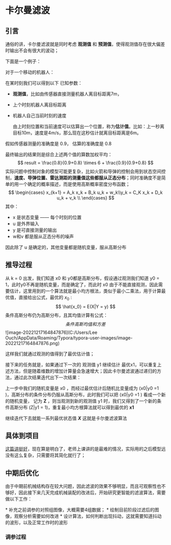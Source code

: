 # 卡尔曼滤波

## 引言

通俗的讲，卡尔曼滤波就是同时考虑 **观测值** 和 **预测值**，使得观测值存在很大偏差时输出不会有很大的波动；

下面是一个例子：

对于一个移动的机器人：

在某时刻我们可以得到以下 已知参数：

* **观测值**，比如由传感器直接测量机器人离目标距离7m，

* 上个时刻机器人离目标距离

* 机器人自己当前时刻的速度

  由上时刻位置和当前速度可以估算出一个位置，称为**估计值**。比如：上一秒离目标10m，速度是4m/s，那么现在这秒估计就离目标距离是6m。

假如传感器测量的准确度是 0.9， 估算的准确度是 0.8

最终输出的结果则是综合上述两个值的算数加权平均：
$$
result = \frac{0.8}{0.9+0.8} \times 6 + \frac{0.9}{0.9+0.8}
$$
实际问题中控制对象的模型可能更复杂，比如火箭和导弹的控制会用到状态空间控制，**速度、导弹位置、雷达测距的测量值这些都服从正态分布**；同时准确度不是简单的用一个确定的概率描述，而是使用高斯概率密度分布函数；
$$
\begin{cases} x_{k+1} = A_k x_k + B_k u_k + w_k\\y_k = C_K x_k + D_k u_k + v_k \\ \end{cases}
$$
其中：

* x  是状态变量 —— 每个时刻的位置
* u 是外界输入
* y 是可直接测量的输出
* w和v 都是服从正态分布的噪声

因此除了 u 是确定的，其他变量都是随机变量，服从高斯分布



## 推导过程

从 k = 0 出发，我们知道 x0 和  y0都是高斯分布，假设通过观测我们知道 y0 = 1，此时y0不再是随机变量，而是确定了，而此时 x0 由于不能直接观测，因此需要估计，这里用到的一个算法就是最小均方根法，类似于最小二乘法，用于计算最优值，直接给出公式，最优的 $x_0$ :
$$
\hat{x_0} = E(X|Y = y)
$$
条件高斯分布仍为高斯分布，且其均值计算有公式：
$$
条件高斯均值和方差
$$
![image-20221217164847876](C:/Users/Lee Ouch/AppData/Roaming/Typora/typora-user-images/image-20221217164847876.png)

这样我们就通过观测的值得到了最优估计值；

接下来的任务就是，如果通过下一次的 观测值 y1 继续估计 最优x1，可以重复上述方法，但是随着维数的增加计算量会急速增大；因此卡尔曼滤波通过递归的方法，通过此次结果迭代出下一次结果：

上一步中我们的随机变量是 x0  ，而经过最优估计后随机比变量成为 (x0|y0 =1 )，高斯分布的条件分布仍服从高斯分布，此时我们可以把  (x0|y0 =1 ) 看成一个新的随机变量， 记为 **Z** ，则当观测到新的观测值 y1 时，我们又得到了一个新的条件高斯分布 (Z|y1 = 1)，重复最小均方根算法就可以得到最优的 **x1**

继续迭代下去就能一系列最优状态值 **$X$** 这就是卡尔曼滤波算法





## 具体到项目

[这篇讲挺好](https://blog.csdn.net/m0_56116736/article/details/123328989)，现在算是明白了，老师上课讲的是最难的情况，实际用的之后模型远没有这么复杂，只需要将其简化就行了；



## 中期后优化

由于中期前机械结构存在较大问题，因此滤波的效果不够明显，而且可观察性也不够好，因此接下来几天完成机械装配的改进后，开始研究更智能的滤波算法，需要做以下工作：

\* 补充之前调参的对照组图像，大概需要4组数据；
\* 绘制目前阶段过滤后的图像，观察分析需要如何改进
\* 设计算法，如何判断出现抖动，这就需要知道抖动的波形，以及正常工作时的波形



### 调参过程

